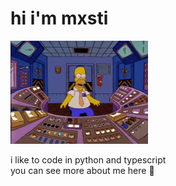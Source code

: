 # hi i'm mxsti

![homer spinning](/img/homer-simpson.gif)

i like to code in python and typescript  
you can see more about me here 🚀
